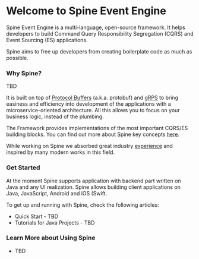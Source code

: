 # Welcome to Spine Event Engine

Spine Event Engine is a multi-language, open-source framework.
It helps developers to build Command Query Responsibility Segregation (CQRS) and Event Sourcing (ES) applications. 

Spine aims to free up developers from creating boilerplate code as much as possible.


### Why Spine?
TBD

It is built on top of [Protocol Buffers](https://developers.google.com/protocol-buffers/docs/overview) (a.k.a. protobuf) and [gRPS](http://www.grpc.io/docs/) to bring easiness and efficiency into development of the applications with a microservice-oriented architecture. All this allows you to focus on your business logic, instead of the plumbing.


The Framework provides implementations of the most important CQRS/ES building blocks. 
You can find out more about Spine key concepts [here](concepts.md).
 
While working on Spine we absorbed great industry [experience](prior_art.md) and inspired by many modern works in this field.

### Get Started

At the moment Spine supports application with backend part written on Java and any UI realization. 
Spine allows building client applications on Java, JavaScript, Android and iOS (Swift. 

To get up and running with Spine, check the following articles:
* Quick Start - TBD
* Tutorials for Java Projects - TBD



### Learn More about Using Spine


* TBD